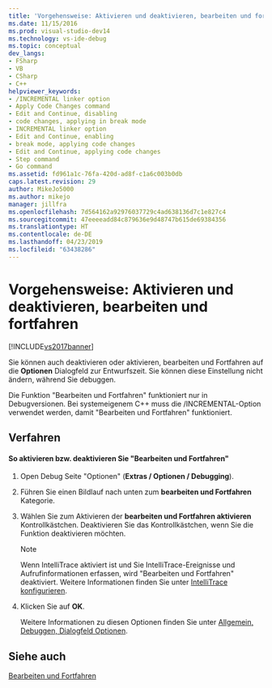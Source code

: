 ```yaml
---
title: 'Vorgehensweise: Aktivieren und deaktivieren, bearbeiten und fortfahren | Microsoft-Dokumentation'
ms.date: 11/15/2016
ms.prod: visual-studio-dev14
ms.technology: vs-ide-debug
ms.topic: conceptual
dev_langs:
- FSharp
- VB
- CSharp
- C++
helpviewer_keywords:
- /INCREMENTAL linker option
- Apply Code Changes command
- Edit and Continue, disabling
- code changes, applying in break mode
- INCREMENTAL linker option
- Edit and Continue, enabling
- break mode, applying code changes
- Edit and Continue, applying code changes
- Step command
- Go command
ms.assetid: fd961a1c-76fa-420d-ad8f-c1a6c003b0db
caps.latest.revision: 29
author: MikeJo5000
ms.author: mikejo
manager: jillfra
ms.openlocfilehash: 7d564162a92976037729c4ad638136d7c1e827c4
ms.sourcegitcommit: 47eeeeadd84c879636e9d48747b615de69384356
ms.translationtype: HT
ms.contentlocale: de-DE
ms.lasthandoff: 04/23/2019
ms.locfileid: "63438286"
---
```

# <a name="how-to-enable-and-disable-edit-and-continue"></a>Vorgehensweise: Aktivieren und deaktivieren, bearbeiten und fortfahren
[!INCLUDE[vs2017banner](../includes/vs2017banner.md)]

Sie können auch deaktivieren oder aktivieren, bearbeiten und Fortfahren auf die **Optionen** Dialogfeld zur Entwurfszeit. Sie können diese Einstellung nicht ändern, während Sie debuggen.  
  
 Die Funktion "Bearbeiten und Fortfahren" funktioniert nur in Debugversionen. Bei systemeigenem C++ muss die /INCREMENTAL-Option verwendet werden, damit "Bearbeiten und Fortfahren" funktioniert.  
  
## <a name="procedures"></a>Verfahren  
  
#### <a name="to-enabledisable-edit-and-continue"></a>So aktivieren bzw. deaktivieren Sie "Bearbeiten und Fortfahren"  
  
1. Open Debug Seite "Optionen" (**Extras / Optionen / Debugging**).  
  
2. Führen Sie einen Bildlauf nach unten zum **bearbeiten und Fortfahren** Kategorie.  
  
3. Wählen Sie zum Aktivieren der **bearbeiten und Fortfahren aktivieren** Kontrollkästchen. Deaktivieren Sie das Kontrollkästchen, wenn Sie die Funktion deaktivieren möchten.  
  
   > [!NOTE]
   > Wenn IntelliTrace aktiviert ist und Sie IntelliTrace-Ereignisse und Aufrufinformationen erfassen, wird "Bearbeiten und Fortfahren" deaktiviert. Weitere Informationen finden Sie unter [IntelliTrace konfigurieren](http://msdn.microsoft.com/7657ecab-e07e-4b1b-872d-f05d966be37e).  
  
4. Klicken Sie auf **OK**.  
  
   Weitere Informationen zu diesen Optionen finden Sie unter [Allgemein, Debuggen, Dialogfeld Optionen](../debugger/general-debugging-options-dialog-box.md).  
  
## <a name="see-also"></a>Siehe auch  
 [Bearbeiten und Fortfahren](../debugger/edit-and-continue.md)
